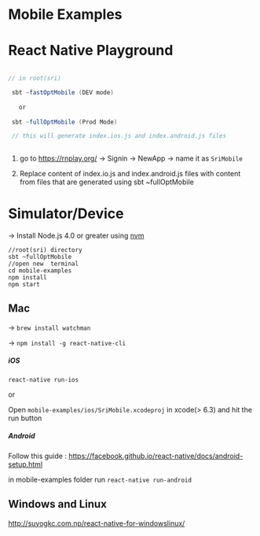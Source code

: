 # Mobile Examples

# React Native Playground

```scala

// in root(sri)

 sbt ~fastOptMobile (DEV mode)
   
   or
   
 sbt ~fullOptMobile (Prod Mode)

 // this will generate index.ios.js and index.android.js files
 
```

1) go to https://rnplay.org/ ->  Signin  -> NewApp -> name it as `SriMobile`

2) Replace content of index.io.js and index.android.js files with content from files that are generated using sbt ~fullOptMobile


# Simulator/Device 

-> Install Node.js 4.0 or greater using [nvm](https://github.com/creationix/nvm#installation)

```
//root(sri) directory
sbt ~fullOptMobile
//open new  terminal
cd mobile-examples
npm install
npm start
```

## Mac

-> `brew install watchman`

-> `npm install -g react-native-cli`

#####  iOS

`react-native run-ios`

or

Open  `mobile-examples/ios/SriMobile.xcodeproj` in xcode(> 6.3) and hit the run button

##### Android
Follow this guide : https://facebook.github.io/react-native/docs/android-setup.html

in mobile-examples folder run `react-native run-android`

## Windows and Linux

http://suyogkc.com.np/react-native-for-windowslinux/
